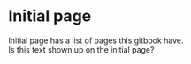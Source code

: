 # Initial page

Initial page has a list of pages this gitbook have.  
Is this text shown up on the initial page?
